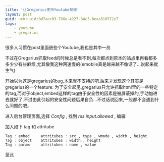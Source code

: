 ```yaml
---
title: '让Gregarius支持Youtube视频'
layout: post
guid: urn:uuid:8d7aec03-786e-4227-84c3-0eaa318572e7
tags:
    - youtube
    - gregarius
---
```


很多人习惯在post里面嵌些个Youtube,我也是其中一员

不过在Gregarius抓取feed的时候总是看不到,每次都点到原本的站点里再看都多多少少有些麻烦,尤其像我这种网速慢的(emobile真是越来越不像话了&#8230;说起来就生气)

开始以为这是gregarius的bug,本来就不支持的吧.后来才发现这个其实是gregarius的一个feature: 为了安全起见,gregarius只允许抓取html里的一些特定的tag,而对于object,embed这样的tag由于安全性的因素是被屏蔽掉的,手动加进去就好了,不过由此引起的安全性问题后果自负&#8230;不过话说回来,一般都不会遇到什么问题的吧&#8230;

进入后台管理页面,选择 *Config* , 找到 *rss.input.allowed* , 编辑

加入如下 tag 和 attritube

    Tag : embed     attritubes : src , type , wmode , width , height
    Tag : object    attritubes : width , height
    Tag : param     attritubes : name , value

至此

